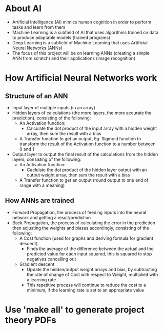 # About AI
- Artificial Intelligence (AI) mimics human cognition in order to perform tasks and learn from them
- Machine Learning is a subfield of AI that uses algorithms trained on data to produce adaptable models (trained programs)
- Deep Learning is a subfield of Machine Learning that uses Artificial Neural Networks (ANNs)
- The focus of this project will be on learning ANNs (creating a simple ANN from scratch) and their applications (image recognition)

# How Artificial Neural Networks work
## Structure of an ANN
- Input layer of multiple inputs (in an array)
- Hidden layers of calculations (the more layers, the more accurate the prediction), consisting of the following:
  - An Activation function:
    - Calculate the dot product of the input array with a hidden weight array, then sum the result with a bias
  - A Transfer function to get an output, Eg: Sigmoid function to transform the result of the Activation function to a number between 0 and 1
- Output layer to output the final result of the calculations from the hidden layers, consisting of the following:
  - An Activation function:
    - Caclulate the dot product of the hidden layer output with an output weight array, then sum the result with a bias
  - A Transfer function to get an output (round output to one end of range with a meaning)

## How ANNs are trained
- Forward Propagation, the process of feeding inputs into the neural network and getting a result/prediction
- Back Propagation, the process of calculating the error in the prediction then adjusting the weights and biases accordingly, consisting of the following:
  - A Cost function (used for graphs and deriving formula for gradient descent):
    - Finds the average of the difference between the actual and the predicted value for each input squared, this is squared to stop negatives cancelling out
  - Gradient descent:
    - Update the hidden/output weight arrays and bias, by subtracting the rate of change of Cost with respect to Weight, multiplied with a learning rate
    - This repetitive process will continue to reduce the cost to a minimum, if the learning rate is set to an appropriate value

# Use 'make all' to generate project theory PDFs